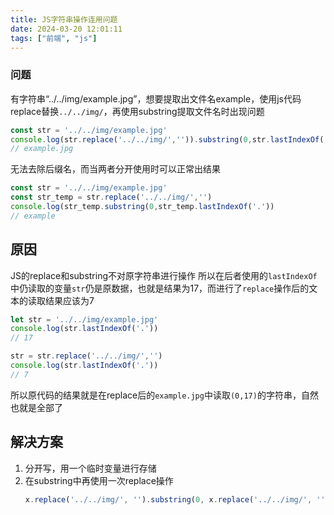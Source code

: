 ```yaml
---
title: JS字符串操作连用问题
date: 2024-03-20 12:01:11
tags: ["前端", "js"]
---
```

### 问题
有字符串“../../img/example.jpg”，想要提取出文件名example，使用js代码replace替换`../../img/`，再使用substring提取文件名时出现问题
```js
const str = '../../img/example.jpg'
console.log(str.replace('../../img/','')).substring(0,str.lastIndexOf('.'))
// example.jpg
```
无法去除后缀名，而当两者分开使用时可以正常出结果
```js
const str = '../../img/example.jpg'
const str_temp = str.replace('../../img/','')
console.log(str_temp.substring(0,str_temp.lastIndexOf('.'))
// example
```

## 原因
JS的replace和substring不对原字符串进行操作
所以在后者使用的`lastIndexOf`中仍读取的变量`str`仍是原数据，也就是结果为17，而进行了`replace`操作后的文本的读取结果应该为7
```js
let str = '../../img/example.jpg'
console.log(str.lastIndexOf('.')) 
// 17

str = str.replace('../../img/','')
console.log(str.lastIndexOf('.')) 
// 7
```
所以原代码的结果就是在replace后的`example.jpg`中读取`(0,17)`的字符串，自然也就是全部了

## 解决方案
1. 分开写，用一个临时变量进行存储
2. 在substring中再使用一次replace操作
   ```js
   x.replace('../../img/', '').substring(0, x.replace('../../img/', '').lastIndexOf('.'));
   ```
